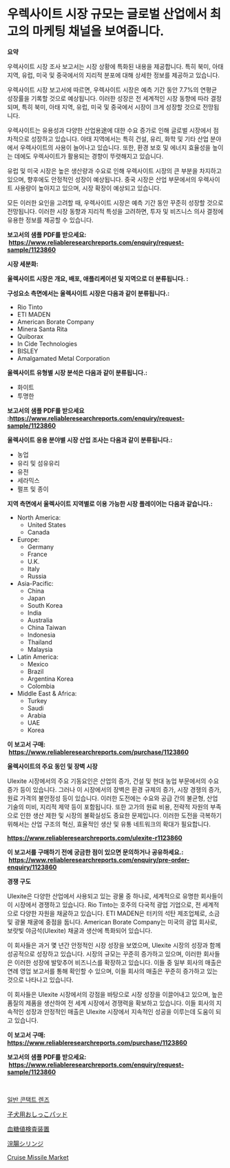 <p><h1>우렉사이트 시장 규모는 글로벌 산업에서 최고의 마케팅 채널을 보여줍니다.</h1></p><p><strong>요약</strong></p>
<p><p>우렉사이트 시장 조사 보고서는 시장 상황에 특화된 내용을 제공합니다. 특히 북미, 아태 지역, 유럽, 미국 및 중국에서의 지리적 분포에 대해 상세한 정보를 제공하고 있습니다.</p><p>우렉사이트 시장 보고서에 따르면, 우렉사이트 시장은 예측 기간 동안 7.7%의 연평균 성장률을 기록할 것으로 예상됩니다. 이러한 성장은 전 세계적인 시장 동향에 따라 결정되며, 특히 북미, 아태 지역, 유럽, 미국 및 중국에서 시장이 크게 성장할 것으로 전망됩니다.</p><p>우렉사이트는 유용성과 다양한 산업용途에 대한 수요 증가로 인해 글로벌 시장에서 점차적으로 성장하고 있습니다. 아태 지역에서는 특히 건설, 유리, 화학 및 기타 산업 분야에서 우렉사이트의 사용이 늘어나고 있습니다. 또한, 환경 보호 및 에너지 효율성을 높이는 데에도 우렉사이트가 활용되는 경향이 뚜렷해지고 있습니다.</p><p>유럽 및 미국 시장은 높은 생산량과 수요로 인해 우렉사이트 시장의 큰 부분을 차지하고 있으며, 향후에도 안정적인 성장이 예상됩니다. 중국 시장은 산업 부문에서의 우렉사이트 사용량이 높아지고 있으며, 시장 확장이 예상되고 있습니다.</p><p>모든 이러한 요인을 고려할 때, 우렉사이트 시장은 예측 기간 동안 꾸준히 성장할 것으로 전망됩니다. 이러한 시장 동향과 지리적 특성을 고려하면, 투자 및 비즈니스 의사 결정에 유용한 정보를 제공할 수 있습니다.</p></p>
<p><strong>보고서의 샘플 PDF를 받으세요: &nbsp;<a href="https://www.reliableresearchreports.com/enquiry/request-sample/1123860">https://www.reliableresearchreports.com/enquiry/request-sample/1123860</a></strong></p>
<p><strong>시장 세분화:</strong></p>
<p><strong> 울렉사이트 시장은 개요, 배포, 애플리케이션 및 지역으로 더 분류됩니다. :</strong></p>
<p><strong>구성요소 측면에서는 울렉사이트 시장은 다음과 같이 분류됩니다.:</strong></p>
<p><ul><li>Rio Tinto</li><li>ETI MADEN</li><li>American Borate Company</li><li>Minera Santa Rita</li><li>Quiborax</li><li>In Cide Technologies</li><li>BISLEY</li><li>Amalgamated Metal Corporation</li></ul></p>
<p><strong> 울렉사이트 유형별 시장 분석은 다음과 같이 분류됩니다.:</strong></p>
<p><ul><li>화이트</li><li>투명한</li></ul></p>
<p><strong>보고서의 샘플 PDF를 받으세요 :<a href="https://www.reliableresearchreports.com/enquiry/request-sample/1123860">https://www.reliableresearchreports.com/enquiry/request-sample/1123860</a></strong></p>
<p><strong> 울렉사이트 응용 분야별 시장 산업 조사는 다음과 같이 분류됩니다.:</strong></p>
<p><ul><li>농업</li><li>유리 및 섬유유리</li><li>유전</li><li>세라믹스</li><li>펄프 및 종이</li></ul></p>
<p><strong>지역 측면에서 울렉사이트 지역별로 이용 가능한 시장 플레이어는 다음과 같습니다.:</strong></p>
<p><ul>
    <li>
        North America:
        <ul>
            <li>United States</li>
            <li>Canada</li>
        </ul>
    </li>
    <li>
        Europe:
        <ul>
            <li>Germany</li>
            <li>France</li>
            <li>U.K.</li>
            <li>Italy</li>
            <li>Russia</li>
        </ul>
    </li>
    <li>
        Asia-Pacific:
        <ul>
            <li>China</li>
            <li>Japan</li>
            <li>South Korea</li>
            <li>India</li>
            <li>Australia</li>
            <li>China Taiwan</li>
            <li>Indonesia</li>
            <li>Thailand</li>
            <li>Malaysia</li>
        </ul>
    </li>
    <li>
        Latin America:
        <ul>
            <li>Mexico</li>
            <li>Brazil</li>
            <li>Argentina Korea</li>
            <li>Colombia</li>
        </ul>
    </li>
    <li>
        Middle East & Africa:
        <ul>
            <li>Turkey</li>
            <li>Saudi</li>
            <li>Arabia</li>
            <li>UAE</li>
            <li>Korea</li>
        </ul>
    </li>
    </ul></p>
<p><strong>이 보고서 구매: &nbsp;<a href="https://www.reliableresearchreports.com/purchase/1123860">https://www.reliableresearchreports.com/purchase/1123860</a></strong></p>
<p><strong>울렉사이트의 주요 동인 및 장벽 시장</strong></p>
<p><p>Ulexite 시장에서의 주요 기동요인은 산업의 증가, 건설 및 현대 농업 부문에서의 수요 증가 등이 있습니다. 그러나 이 시장에서의 장벽은 환경 규제의 증가, 시장 경쟁의 증가, 원료 가격의 불안정성 등이 있습니다. 이러한 도전에는 수요와 공급 간의 불균형, 산업 기술의 미비, 지리적 제약 등이 포함됩니다. 또한 고가의 원료 비용, 전략적 자원의 부족으로 인한 생산 제한 및 시장의 불확실성도 중요한 문제입니다. 이러한 도전을 극복하기 위해서는 산업 구조의 혁신, 효율적인 생산 및 유통 네트워크의 확대가 필요합니다.</p></p>
<p><strong><a href="https://www.reliableresearchreports.com/ulexite-r1123860">https://www.reliableresearchreports.com/ulexite-r1123860</a></strong></p>
<p><strong>이 보고서를 구매하기 전에 궁금한 점이 있으면 문의하거나 공유하세요.: &nbsp;<a href="https://www.reliableresearchreports.com/enquiry/pre-order-enquiry/1123860">https://www.reliableresearchreports.com/enquiry/pre-order-enquiry/1123860</a></strong></p>
<p><strong>경쟁 구도</strong></p>
<p><p>Ulexite은 다양한 산업에서 사용되고 있는 광물 중 하나로, 세계적으로 유명한 회사들이 이 시장에서 경쟁하고 있습니다. Rio Tinto는 호주의 다국적 광업 기업으로, 전 세계적으로 다양한 자원을 채굴하고 있습니다. ETI MADEN은 터키의 석탄 제조업체로, 소금 및 광물 채굴에 중점을 둡니다. American Borate Company는 미국의 광업 회사로, 보랏빛 야금석(Ulexite) 채굴과 생산에 특화되어 있습니다.</p><p>이 회사들은 과거 몇 년간 안정적인 시장 성장을 보였으며, Ulexite 시장의 성장과 함께 성공적으로 성장하고 있습니다. 시장의 규모는 꾸준히 증가하고 있으며, 이러한 회사들은 이러한 성장에 발맞추어 비즈니스를 확장하고 있습니다. 이들 중 일부 회사의 매출은 연례 영업 보고서를 통해 확인할 수 있으며, 이들 회사의 매출은 꾸준히 증가하고 있는 것으로 나타나고 있습니다.</p><p>이 회사들은 Ulexite 시장에서의 강점을 바탕으로 시장 성장을 이끌어내고 있으며, 높은 품질의 제품을 생산하여 전 세계 시장에서 경쟁력을 확보하고 있습니다. 이들 회사의 지속적인 성장과 안정적인 매출은 Ulexite 시장에서 지속적인 성공을 이루는데 도움이 되고 있습니다.</p></p>
<p><strong>이 보고서 구매: &nbsp; <a href="https://www.reliableresearchreports.com/purchase/1123860">https://www.reliableresearchreports.com/purchase/1123860</a></strong></p>
<p><strong>보고서의 샘플 PDF를 받으세요: &nbsp;<a href="https://www.reliableresearchreports.com/enquiry/request-sample/1123860">https://www.reliableresearchreports.com/enquiry/request-sample/1123860</a></strong><strong></strong></p>
<p>&nbsp;</p>
<p><p><a href="https://medium.com/@electat2023/%EA%B8%B0%EC%A1%B4-%ED%98%84%EC%9E%AC-%EB%A0%8C%EC%A6%88-%EC%8B%9C%EC%9E%A5-%EB%8F%99%ED%96%A5-%EC%8B%9C%EC%9E%A5-%EB%8F%99%ED%96%A5-%EC%84%B1%EC%9E%A5-2024%EB%85%84%EB%B6%80%ED%84%B0-2031%EB%85%84%EA%B9%8C%EC%A7%80-%EC%98%88%EC%B8%A1%EB%90%9C-%EA%B2%83-90b0da53f91e">일반 콘택트 렌즈</a></p><p><a href="https://github.com/ReganWisoky2023/Market-Research-Report-List-1/blob/main/529428226432.md">子犬用おしっこパッド</a></p><p><a href="https://medium.com/@barrymundy88/%E8%A1%80%E7%B3%96%E6%B8%AC%E5%AE%9A%E6%A9%9F%E5%99%A8%E5%B8%82%E5%A0%B4-%E7%A8%AE%E9%A1%9E-%E3%82%A2%E3%83%97%E3%83%AA%E3%82%B1%E3%83%BC%E3%82%B7%E3%83%A7%E3%83%B3-%E3%81%8A%E3%82%88%E3%81%B3%E5%9C%B0%E7%90%86%E3%81%AB%E3%82%88%E3%82%8B%E5%8C%85%E6%8B%AC%E7%9A%84%E3%81%AA%E8%A9%95%E4%BE%A1-c7c08c3d7f93">血糖値検査装置</a></p><p><a href="https://medium.com/@levihamilton5801940/%E6%B5%A3%E8%85%B8%E3%82%B7%E3%83%AA%E3%83%B3%E3%82%B8%E3%81%AE%E5%B8%82%E5%A0%B4%E3%82%B7%E3%82%A7%E3%82%A2%E3%81%AE%E9%80%B2%E5%8C%96%E3%81%A8%E5%B8%82%E5%A0%B4%E6%88%90%E9%95%B7%E3%83%88%E3%83%AC%E3%83%B3%E3%83%892024%E5%B9%B4%E3%81%8B%E3%82%892031%E5%B9%B4%E3%81%BE%E3%81%A7-ff54049ce9b5">浣腸シリンジ</a></p><p><a href="https://github.com/dx0328/Market-Research-Report-List-2/blob/main/cruise-missile-market.md">Cruise Missile Market</a></p></p>